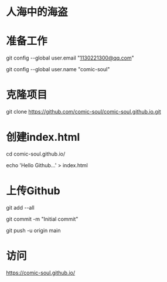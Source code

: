 # 人海中的海盗

# 准备工作

git config --global user.email "1130221300@qq.com"

git config --global user.name "comic-soul"

# 克隆项目

git clone https://github.com/comic-soul/comic-soul.github.io.git

# 创建index.html

cd comic-soul.github.io/

echo 'Hello Github...' > index.html

# 上传Github

 git add --all

 git commit -m "Initial commit"

 git push -u origin main

# 访问

https://comic-soul.github.io/



















